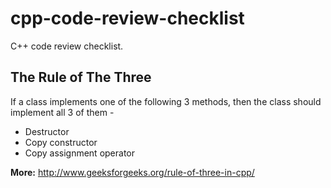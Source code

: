 # cpp-code-review-checklist
C++ code review checklist. 

## The Rule of The Three

If a class implements one of the following 3 methods, then the class should implement all 3 of them - 

* Destructor 
* Copy constructor
* Copy assignment operator

**More:** http://www.geeksforgeeks.org/rule-of-three-in-cpp/
